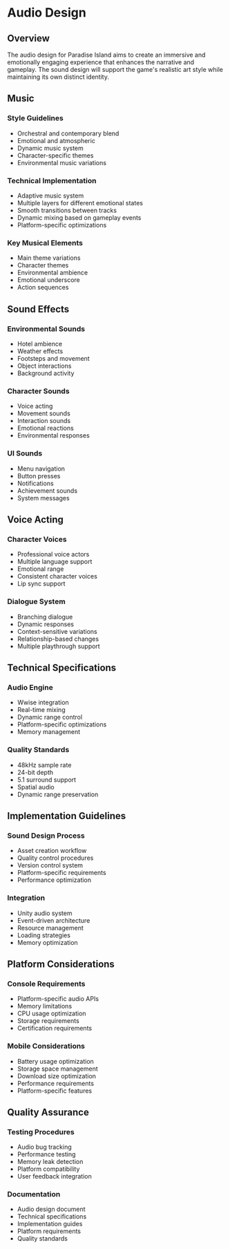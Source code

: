 # Audio Design

## Overview

The audio design for Paradise Island aims to create an immersive and emotionally engaging experience that enhances the narrative and gameplay. The sound design will support the game's realistic art style while maintaining its own distinct identity.

## Music

### Style Guidelines
- Orchestral and contemporary blend
- Emotional and atmospheric
- Dynamic music system
- Character-specific themes
- Environmental music variations

### Technical Implementation
- Adaptive music system
- Multiple layers for different emotional states
- Smooth transitions between tracks
- Dynamic mixing based on gameplay events
- Platform-specific optimizations

### Key Musical Elements
- Main theme variations
- Character themes
- Environmental ambience
- Emotional underscore
- Action sequences

## Sound Effects

### Environmental Sounds
- Hotel ambience
- Weather effects
- Footsteps and movement
- Object interactions
- Background activity

### Character Sounds
- Voice acting
- Movement sounds
- Interaction sounds
- Emotional reactions
- Environmental responses

### UI Sounds
- Menu navigation
- Button presses
- Notifications
- Achievement sounds
- System messages

## Voice Acting

### Character Voices
- Professional voice actors
- Multiple language support
- Emotional range
- Consistent character voices
- Lip sync support

### Dialogue System
- Branching dialogue
- Dynamic responses
- Context-sensitive variations
- Relationship-based changes
- Multiple playthrough support

## Technical Specifications

### Audio Engine
- Wwise integration
- Real-time mixing
- Dynamic range control
- Platform-specific optimizations
- Memory management

### Quality Standards
- 48kHz sample rate
- 24-bit depth
- 5.1 surround support
- Spatial audio
- Dynamic range preservation

## Implementation Guidelines

### Sound Design Process
- Asset creation workflow
- Quality control procedures
- Version control system
- Platform-specific requirements
- Performance optimization

### Integration
- Unity audio system
- Event-driven architecture
- Resource management
- Loading strategies
- Memory optimization

## Platform Considerations

### Console Requirements
- Platform-specific audio APIs
- Memory limitations
- CPU usage optimization
- Storage requirements
- Certification requirements

### Mobile Considerations
- Battery usage optimization
- Storage space management
- Download size optimization
- Performance requirements
- Platform-specific features

## Quality Assurance

### Testing Procedures
- Audio bug tracking
- Performance testing
- Memory leak detection
- Platform compatibility
- User feedback integration

### Documentation
- Audio design document
- Technical specifications
- Implementation guides
- Platform requirements
- Quality standards 